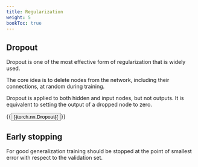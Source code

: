 ```yaml
---
title: Regularization
weight: 5
bookToc: true
---
```


## Dropout

Dropout is one of the most effective form of regularization that is widely used.

The core idea is to delete nodes from the network, including their connections, at random during training.

Dropout is applied to both hidden and input nodes, but not outputs. It is equivalent to setting the output of a dropped node to zero.

{{<button href="https://pytorch.org/docs/stable/generated/torch.nn.Dropout.html#torch.nn.Dropout">}}torch.nn.Dropout{{</button>}}

## Early stopping

For good generalization training should be stopped at the point of smallest error with respect to the validation set.
